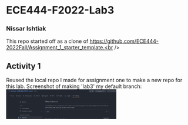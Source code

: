 # ECE444-F2022-Lab3
### Nissar Ishtiak
This repo started off as a clone of https://github.com/ECE444-2022Fall/Assignment_1_starter_template.<br /><br />

## Activity 1
Reused the local repo I made for assignment one to make a new repo for this lab.
 Screenshot of making 'lab3' my default branch:<br />
<img
  src="screenshots\a1.png"
  style="display: inline-block; margin: 0 auto; max-width: 300px"><br />